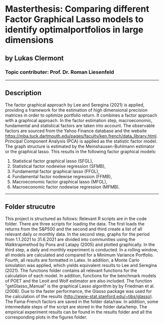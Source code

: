 # Masterthesis: Comparing different Factor Graphical Lasso models to identify optimalportfolios in large dimensions
## by Lukas Clermont
### Topic contributer:  Prof.  Dr.  Roman Liesenfeld
---------------------
## Description
The factor graphical approach by Lee and Seregina (2021) is applied, providing a framework for the estimation of high dimensional precision matrices in order to optimize portfolio return. It combines a factor approach with a graphical approach. In the factor estimation step, macroeconomic, fundamental and statistical factors are taken into account. The observable factors are sourced from the Yahoo Finance database and the website https://mba.tuck.dartmouth.edu/pages/faculty/ken.french/data_library.html. Principal Component Analysis (PCA) is applied as the statistic factor model. The graph structure is estimated by the Meinshausen-Buhlmann estimator or the graphical lasso. This results in the following factor graphical models: 
1. Statistical factor graphical lasso (SFGL),
2. Statistical factor nodewise regression (SFMB),
3. Fundamental factor graphical lasso (FFGL),
4. Fundamental factor nodewise regression (FFMB),
5. Macroeconomic factor graphical lasso (MFGL),
6. Macroeconomic factor nodewise regression (MFMB).
---------------------
## Folder strucutre
This project is structured as follows: 
Relevant R scripts are in the code folder. There are three scripts for loading the data. The first loads the returns from the S&P500 and the second and third create a list of all relevant daily or monthly data. In the second step, graphs for the period from 1.1.2021 to 31.6.2021 are divided into communities using the Walktrapmethod by Pons and Latapy (2005) and plotted graphically. In the third step, a daily and monthly experiment is conducted. In a rolling window, all models are calculated and compared for a Minimum Variance Portfolio. Fourth, all results are formatted in Latex. In addition, a Monte Carlo simulation was applied, which yields equivalent results to Lee and Seregina (2021).
The functions folder contains all relevant functions for the calculation of each model. In addition, functions for the benchmark models of POET and the Leoit and Wolf estimator are also included. The function "getGlasso_Manual" is the graphical Lasso algorithm by by Friedman et al. (2008). Due to the faster performance, the Glasso package was used for the calculation of the results (http://www-stat.stanford.edu/~tibs/glasso). The Fama-French factors are saved in the folder data/raw. In addition, some intermediate steps of the script are stored in the folder data/temp. The empirical experiment results can be found in the results folder and all the corresponding plots in the figures folder. 
